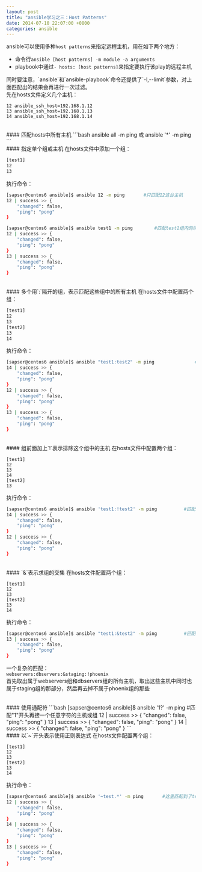 ```yaml
---
layout: post
title: "ansible学习之三：Host Patterns"
date: 2014-07-10 22:07:00 +0800
categories: ansible
---
```


ansible可以使用多种`host patterns`来指定远程主机，用在如下两个地方：
<ul>
<li>命令行<code>ansible [host patterns] -m module -a arguments</code></li>
<li>playbook中通过<code>- hosts: [host patterns]</code>来指定要执行该play的远程主机</li>
</ul>
同时要注意，`ansible`和`ansible-playbook`命令还提供了`-l,--limit`参数，对上面匹配出的结果会再进行一次过滤。


<br />
先在hosts文件定义几个主机：

```
12 ansible_ssh_host=192.168.1.12
13 ansible_ssh_host=192.168.1.13
14 ansible_ssh_host=192.168.1.14
```


<br />
#### 匹配hosts中所有主机
```bash
ansible all -m ping
或
ansible '*' -m ping
```
  
<br />
#### 指定单个组或主机
在hosts文件中添加一个组：

```bash
[test1]
12
13
```
执行命令：

```bash
[sapser@centos6 ansible]$ ansible 12 -m ping       #只匹配12这台主机
12 | success >> {
    "changed": false,
    "ping": "pong"
}

[sapser@centos6 ansible]$ ansible test1 -m ping        #匹配test1组内的所有主机
12 | success >> {
    "changed": false,
    "ping": "pong"
}
13 | success >> {
    "changed": false,
    "ping": "pong"
}
```


<br />
#### 多个用`:`隔开的组，表示匹配这些组中的所有主机
在hosts文件中配置两个组：

```bash
[test1]
12
13
[test2]
13
14
```
执行命令：

```bash
[sapser@centos6 ansible]$ ansible "test1:test2" -m ping               #同时属于多个组的主机只会执行一次
14 | success >> {
    "changed": false,
    "ping": "pong"
}
12 | success >> {
    "changed": false,
    "ping": "pong"
}
13 | success >> {
    "changed": false,
    "ping": "pong"
}
```


<br />
#### 组前面加上`!`表示排除这个组中的主机
在hosts文件中配置两个组：

```
[test1]
12
13
14
[test2]
13
```
执行命令：

```bash
[sapser@centos6 ansible]$ ansible 'test1:!test2' -m ping          #匹配所有在test1组却不在test2组中的主机
14 | success >> {
    "changed": false,
    "ping": "pong"
}
12 | success >> {
    "changed": false,
    "ping": "pong"
}
```


<br />
#### `&`表示求组的交集
在hosts文件配置两个组：

```
[test1]
12
13
[test2]
13
14
```
执行命令：

```bash
[sapser@centos6 ansible]$ ansible "test1:&test2" -m ping          #匹配同时在test1和test2组中的主机
13 | success >> {
    "changed": false,
    "ping": "pong"
}
```
一个复杂的匹配：  
`webservers:dbservers:&staging:!phoenix`  
首先取出属于webservers组和dbservers组的所有主机，取出这些主机中同时也属于staging组的那部分，然后再去掉不属于phoenix组的那些


<br />
#### 使用通配符
```bash
[sapser@centos6 ansible]$ ansible '1?' -m ping          #匹配"1"开头再接一个任意字符的主机或组
12 | success >> {
    "changed": false,
    "ping": "pong"
}
13 | success >> {
    "changed": false,
    "ping": "pong"
}
14 | success >> {
    "changed": false,
    "ping": "pong"
}
```


<br />
#### 以`~`开头表示使用正则表达式
在hosts文件配置两个组：

```
[test1]
12
13
[test2]
13
14
```
执行命令：

```bash
[sapser@centos6 ansible]$ ansible '~test.*' -m ping       #这里匹配到了test1和test2组
12 | success >> {
    "changed": false,
    "ping": "pong"
}
14 | success >> {
    "changed": false,
    "ping": "pong"
}
13 | success >> {
    "changed": false,
    "ping": "pong"
}
```

